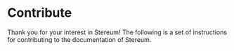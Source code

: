 # Contribute

Thank you for your interest in Stereum! The following is a set of instructions for contributing to the documentation of Stereum. 